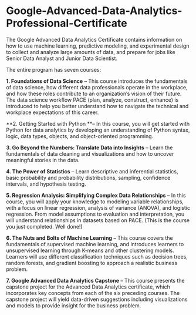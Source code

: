 # Google-Advanced-Data-Analytics-Professional-Certificate

The Google Advanced Data Analytics Certificate contains information on how to use machine learning, predictive modeling, and experimental design to collect and analyze large amounts of data, and prepare for jobs like Senior Data Analyst and Junior Data Scientist.

The entire program has seven courses: 

**1. Foundations of Data Science** – This course introduces the fundamentals of data science, how different data professionals operate in the workplace, and how these roles contribute to an organization’s vision of their future. The data science workflow PACE (plan, analyze, construct, enhance) is introduced to help you better understand how to navigate the technical and workplace expectations of this career. 

**2. Getting Started with Python **– In this course, you will get started with Python for data analytics by developing an understanding of Python syntax, logic, data types, objects, and object-oriented programming. 

**3. Go Beyond the Numbers: Translate Data into Insights** – Learn the fundamentals of data cleaning and visualizations and how to uncover meaningful stories in the data.

**4. The Power of Statistics** – Learn descriptive and inferential statistics, basic probability and probability distributions, sampling, confidence intervals, and hypothesis testing.

**5. Regression Analysis: Simplifying Complex Data Relationships** – In this course, you will apply your knowledge to modeling variable relationships, with a focus on linear regression, analysis of variance (ANOVA), and logistic regression. From model assumptions to evaluation and interpretation, you will understand relationships in datasets based on PACE. (This is the course you just completed. Well done!)

**6. The Nuts and Bolts of Machine Learning** – This course covers the fundamentals of supervised machine learning, and introduces learners to unsupervised learning through K-means and other clustering models. Learners will use different classification techniques such as decision trees, random forests, and gradient boosting to approach a realistic business problem. 

**7. Google Advanced Data Analytics Capstone** – This course presents the capstone project for the Advanced Data Analytics certificate, which incorporates key concepts from each of the six preceding courses. The capstone project will yield data-driven suggestions including visualizations and models to provide insight for the business problem.  

